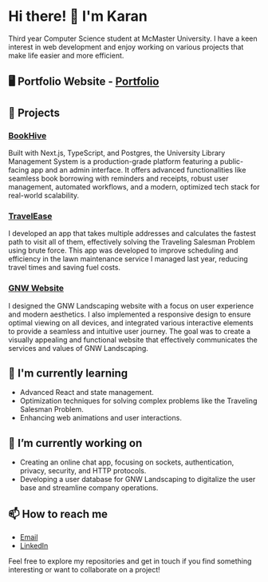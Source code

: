 

<!--
**SandhuKaran/SandhuKaran** is a ✨ _special_ ✨ repository because its `README.md` (this file) appears on your GitHub profile.

Here are some ideas to get you started:

- 🔭 I’m currently working on ...
- 🌱 I’m currently learning ...
- 👯 I’m looking to collaborate on ...
- 🤔 I’m looking for help with ...
- 💬 Ask me about ...
- 📫 How to reach me: ...
- 😄 Pronouns: ...
- ⚡ Fun fact: ...
-->


# Hi there! 👋 I'm Karan

Third year Computer Science student at McMaster University. 
I have a keen interest in web development and enjoy working on various projects that make life easier and more efficient.


## 🖥️ Portfolio Website - [Portfolio](https://portfolio-rose-gamma-79.vercel.app/)


## 🚀 Projects

### [BookHive](https://github.com/SandhuKaran/BookHive)
Built with Next.js, TypeScript, and Postgres, the University Library Management System is a production-grade platform featuring a public-facing app and an admin interface. It offers advanced functionalities like seamless book borrowing with reminders and receipts, robust user management, automated workflows, and a modern, optimized tech stack for real-world scalability.

### [TravelEase](https://travel-ease-client.vercel.app/)
I developed an app that takes multiple addresses and calculates the fastest path to visit all of them, effectively solving the Traveling Salesman Problem using brute force. This app was developed to improve scheduling and efficiency in the lawn maintenance service I managed last year, reducing travel times and saving fuel costs.

### [GNW Website](https://sandhukaran.github.io/GNW/)
I designed the GNW Landscaping website with a focus on user experience and modern aesthetics. I also implemented a responsive design to ensure optimal viewing on all devices, and integrated various interactive elements to provide a seamless and intuitive user journey. The goal was to create a visually appealing and functional website that effectively communicates the services and values of GNW Landscaping.

## 🌱 I'm currently learning
- Advanced React and state management.
- Optimization techniques for solving complex problems like the Traveling Salesman Problem.
- Enhancing web animations and user interactions.

## 🔭 I’m currently working on
- Creating an online chat app, focusing on sockets, authentication, privacy, security, and HTTP protocols.
- Developing a user database for GNW Landscaping to digitalize the user base and streamline company operations.

## 📫 How to reach me
- [Email](mailto:sandhk20@mcmaster.ca)
- [LinkedIn](https://www.linkedin.com/in/SandhuKaran)

Feel free to explore my repositories and get in touch if you find something interesting or want to collaborate on a project!
